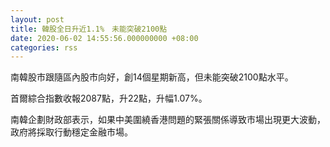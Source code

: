 ```yaml
---
layout: post
title: 韓股全日升近1.1%　未能突破2100點
date: 2020-06-02 14:55:56.000000000 +08:00
categories: rss
---
```


南韓股市跟隨區內股市向好，創14個星期新高，但未能突破2100點水平。

首爾綜合指數收報2087點，升22點，升幅1.07%。

南韓企劃財政部表示，如果中美圍繞香港問題的緊張關係導致市場出現更大波動，政府將採取行動穩定金融市場。
